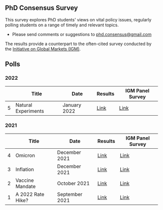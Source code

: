 ## PhD Consensus Survey

This survey explores PhD students' views on vital policy issues, regularly polling students on a range of timely and relevant topics. 
- Please send comments or suggestions to [phd.consensus@gmail.com](ph)

The results provide a counterpart to the often-cited survey conducted by the [Initiative on Global Markets (IGM)](https://www.igmchicago.org/).

## Polls

### 2022

|   | Title             | Date           | Results        |  IGM Panel Survey |        
|---|-------------------|----------------|----------------|----------------|
| 5 | Natural Experiments| January 2022 | [Link](2022/01_natural_experiment.md)|[Link](https://www.igmchicago.org/surveys/natural-experiments-in-labor-economics-and-beyond-2/)|



### 2021

|   | Title             | Date           | Results        |  IGM Panel Survey |        
|---|-------------------|----------------|----------------|----------------|
| 4 | Omicron           | December 2021  |[Link](2021/04_omicron.md)|[Link](https://www.igmchicago.org/surveys/omicron-2/)|
| 3 | Inflation         | December 2021  |[Link](2021/03_inflation.md) |[Link](https://www.igmchicago.org/surveys/inflation/)|
| 2 | Vaccine Mandate   | October 2021   |[Link](2021/02_vaccine.md) |[Link](https://www.igmchicago.org/surveys/vaccine-mandate/)|
| 1 | A 2022 Rate Hike? | September 2021 |[Link](2021/01_ratehike.md) |[Link](https://www.igmchicago.org/ft-igm-us-macroeconomists-survey/ftxigm-survey-a-2022-rate-hike/)|



